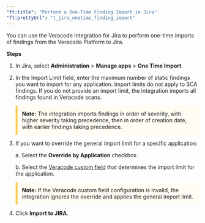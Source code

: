 ```yaml
---
"ft:title": "Perform a One-Time Finding Import in Jira"
"ft:prettyUrl": "t_jira_onetime_finding_import"
---
```

You can use the Veracode Integration for Jira to perform one-time imports of findings from the Veracode Platform to Jira.

<p font-size="13pt"><b>Steps</b></p>

1. In Jira, select **Administration** > **Manage apps** > **One Time Import**.

2. In the Import Limit field, enter the maximum number of static findings you want to import for any application. Import limits do not apply to SCA findings. If you do not provide an import limit, the integration imports all findings found in Veracode scans.

    <p style="background-color:#FFFCF3; padding: 12px; border-left: 5px solid #F7CD55;">
    <b>Note:</b> The integration imports findings in order of severity, with higher severity taking precedence, then in order of creation date, with earlier findings taking precedence.</p>

3. If you want to override the general import limit for a specific application:

    a.  Select the **Override by Application** checkbox.
   
    b.  Select the [Veracode custom field](https://docs.veracode.com/r/t_add_metadata) that determines the import limit for the application.

    <p style="background-color:#FFFCF3; padding: 12px; border-left: 5px solid #F7CD55;">
    <b>Note:</b> If the Veracode custom field configuration is invalid, the integration ignores the override and applies the general import limit.</p>

5. Click **Import to JIRA**.
